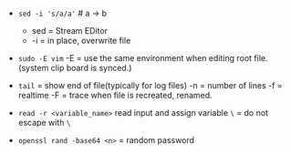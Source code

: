 * `sed -i 's/a/a'` # a -> b
    * sed = Stream EDitor
    * -i = in place, overwrite file



* `sudo -E vim`
-E = use the same environment when editing root file.(system clip board is synced.)

* `tail` = show end of file(typically for log files)
-n <number> = number of lines
-f = realtime
-F = trace when file is recreated, renamed.


* `read -r <variable_name>`
read input and assign variable
`\` = do not escape with `\`

* `openssl rand -base64 <n>` = random password

